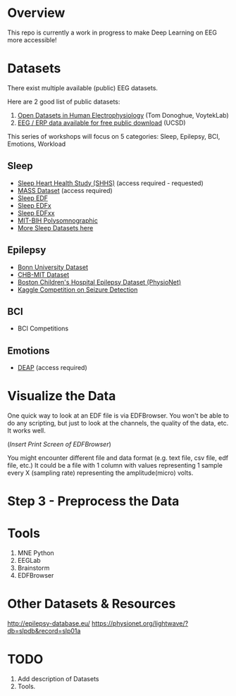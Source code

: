 # Overview

This repo is currently a work in progress to make Deep Learning on EEG more accessible!

# Datasets
There exist multiple available (public) EEG datasets.

Here are 2 good list of public datasets:
1. [Open Datasets in Human Electrophysiology](https://github.com/voytekresearch/OpenData) (Tom Donoghue, VoytekLab)
2. [EEG / ERP data available for free public download](https://sccn.ucsd.edu/~arno/fam2data/publicly_available_EEG_data.html) (UCSD)

This series of workshops will focus on 5 categories: Sleep, Epilepsy, BCI, Emotions, Workload

## Sleep
* [Sleep Heart Health Study (SHHS)](https://sleepdata.org/datasets/shhs)  (access required - requested)
* [MASS Dataset](https://massdb.herokuapp.com/en/)  (access required)
* [Sleep EDF](https://www.physionet.org/physiobank/database/sleep-edf/)
* [Sleep EDFx](https://www.physionet.org/pn4/sleep-edfx/)
* [Sleep EDFxx](https://www.physionet.org/pn6/sleep-edfxx/)
* [MIT-BIH Polysomnographic](https://www.physionet.org/physiobank/database/slpdb/)
* [More Sleep Datasets here](https://sleepdata.org/datasets)

## Epilepsy
* [Bonn University Dataset](http://epileptologie-bonn.de/cms/front_content.php?idcat=193&lang=3&changelang=3)
* [CHB-MIT Dataset](https://physionet.org/pn6/chbmit/)
* [Boston Children's Hospital Epilepsy Dataset (PhysioNet)]()
* [Kaggle Competition on Seizure Detection](https://www.kaggle.com/c/seizure-prediction/data#_=_)

## BCI
* BCI Competitions

## Emotions
* [DEAP](http://www.eecs.qmul.ac.uk/mmv/datasets/deap/) (access required)


# Visualize the Data
One quick way to look at an EDF file is via EDFBrowser. You won't be able to do any scripting, but just to look at the channels, the quality of the data, etc. It works well.

(_Insert Print Screen of EDFBrowser_)

You might encounter different file and data format (e.g. text file, csv file, edf file, etc.)
It could be a file with 1 column with values representing 1 sample every X (sampling rate) representing the amplitude(micro) volts.

# Step 3 - Preprocess the Data



# Tools
1. MNE Python
2. EEGLab
3. Brainstorm
4. EDFBrowser


# Other Datasets & Resources
http://epilepsy-database.eu/
https://physionet.org/lightwave/?db=slpdb&record=slp01a


# TODO
1. Add description of Datasets
2. Tools.